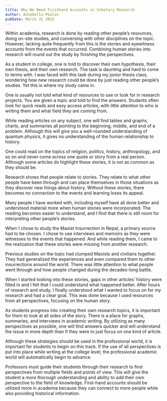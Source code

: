 ```yaml
---
title: Why We Need Firsthand Accounts in Scholary Research
author: Annabella Poulos
pubDate: March 31 2022
---
```

Within academia, research is done by reading other people’s resources, doing on-site studies, and conversing with other disciplines on the topic. However, lacking quite frequently from this is the stories and eyewitness accounts from the events that occurred. Combining human stories into research will round out the study by finishing the perspectives.

As a student in college, one is told to discover their own hypothesis, their own thesis, and their own research. The task is daunting and hard to come to terms with. I was faced with this task during my junior thesis class, wondering how new research could be done by just reading other people’s studies. Yet this is where my study came in.

One is usually not told what kind of resources to use or look for in research projects. You are given a topic and told to find the answers. Students often look for quick reads and easy access articles, with little attention to who is writing them and what field they are coming from.

While reading articles on any subject, one will find tables and graphs, charts, and summaries all pointing to the beginning, middle, and end of a problem. Although this will give you a well-rounded understanding of quantum physics, it gives no understanding of the human relationship to history.

One could read on the topics of religion, politics, history, anthropology, and so on and never come across one quote or story from a real person. Although some articles do highlight these stories, it is not as common as they should be.

Research shows that people relate to stories. They relate to what other people have been through and can place themselves in those situations as they discover new things about history. Without these stories, there becomes no connection to the events and learning loses its appeal.

Many people I have worked with, including myself have all done better and understood material more when human stories were incorporated. The reading becomes easier to understand, and I find that there is still room for interpreting other people’s stories.

When I chose to study the Maoist Insurrection in Nepal, a primary source had to be chosen. I chose to use interviews and memoirs as they were witnesses to the events that happened. And while reading them, I came to the realization that these stories were missing from another research.

Previous studies on the topic had clumped Maoists and civilians together. They had generalized the experiences and even compared them to other insurrections around the world. There was little attention to what people went through and how people changed during the decades-long battle.

When I started looking into these stories, gaps in other articles’ history were filled in and I felt that I could understand what happened better. After hours of research and study, I finally understood what I wanted to focus on for my research and had a clear goal. This was done because I used resources from all perspectives, focusing on the human story.

As students progress into creating their own research topics, it is important for them to look at all sides of the story. There is a place for graphs, summaries, and interviews in academic writing. By utilizing as many perspectives as possible, one will find answers quicker and will understand the issue in more depth than if they were to just focus on one kind of article.

Although these strategies should be used in the professional world, it is important for students to begin on this track. If the use of all perspectives is put into place while writing at the college level, the professional academic world will automatically begin to advance.

Professors must guide their students through their research to find perspectives from multiple fields and points of view. This will give the student a more thorough understanding and ability to add their own perspective to the field of knowledge. First-hand accounts should be utilized more in academia because they can connect to more people while also providing historical information.
